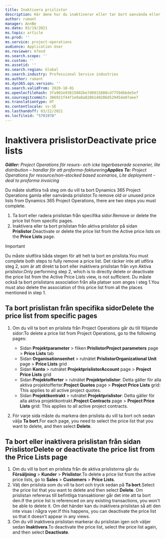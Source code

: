 ```yaml
---
title: Inaktivera prislistor
description: Här ämne hur du inaktiverar eller tar bort oanvända eller gamla prislistor.
author: rumant
manager: AnnBe
ms.date: 03/19/2021
ms.topic: article
ms.prod: ''
ms.service: project-operations
audience: Application User
ms.reviewer: kfend
ms.search.scope: ''
ms.custom: ''
ms.assetid: ''
ms.search.region: Global
ms.search.industry: Professional Service industries
ms.author: rumant
ms.dyn365.ops.version: ''
ms.search.validFrom: 2020-10-01
ms.openlocfilehash: 3fa902e93815002be7d6915880cd7759dbbde5ef
ms.sourcegitcommit: 386921f44f1e9a8a828b140206d52945de07aee7
ms.translationtype: HT
ms.contentlocale: sv-SE
ms.lasthandoff: 03/22/2021
ms.locfileid: "5701978"
---
```

# <a name="deactivate-price-lists"></a><span data-ttu-id="0f206-103">Inaktivera prislistor</span><span class="sxs-lookup"><span data-stu-id="0f206-103">Deactivate price lists</span></span> 

<span data-ttu-id="0f206-104">_**Gäller:** Project Operations för resurs- och icke lagerbaserade scenarier, lite distribution – handlar för att proforma-fakturering_</span><span class="sxs-lookup"><span data-stu-id="0f206-104">_**Applies To:** Project Operations for resource/non-stocked based scenarios, Lite deployment - deal to proforma invoicing_</span></span>

<span data-ttu-id="0f206-105">Du måste slutföra två steg om du vill ta bort Dynamics 365 Project Operations gamla eller oanvända prislistor.</span><span class="sxs-lookup"><span data-stu-id="0f206-105">To remove old or unused price lists from Dynamics 365 Project Operations, there are two steps you must complete.</span></span> 

1. <span data-ttu-id="0f206-106">Ta bort eller radera prislistan från specifika sidor.</span><span class="sxs-lookup"><span data-stu-id="0f206-106">Remove or delete the price list from specific pages.</span></span>
2. <span data-ttu-id="0f206-107">Inaktivera eller ta bort prislistan från aktiva prislistor på sidan **Prislistor**.</span><span class="sxs-lookup"><span data-stu-id="0f206-107">Deactivate or delete the price list from the Active price lists on the **Price Lists** page.</span></span>

>[!IMPORTANT]
> <span data-ttu-id="0f206-108">Du måste slutföra båda stegen för att helt ta bort en prislista.</span><span class="sxs-lookup"><span data-stu-id="0f206-108">You must complete both steps to fully remove a price list.</span></span> <span data-ttu-id="0f206-109">Det räcker inte att utföra steg 2, som är att direkt ta bort eller inaktivera prislistan från vyn Aktiva prislistor.</span><span class="sxs-lookup"><span data-stu-id="0f206-109">Only performing step 2, which is to directly delete or deactivate the price list from the Active Price Lists view, is not sufficient.</span></span> <span data-ttu-id="0f206-110">Du måste också ta bort prislistans association från alla platser som anges i steg 1.</span><span class="sxs-lookup"><span data-stu-id="0f206-110">You must also delete the association of this price list from all the places mentioned in step 1.</span></span>

## <a name="delete-the-price-list-from-specific-pages"></a><span data-ttu-id="0f206-111">Ta bort prislistan från specifika sidor</span><span class="sxs-lookup"><span data-stu-id="0f206-111">Delete the price list from specific pages</span></span>
1. <span data-ttu-id="0f206-112">Om du vill ta bort en prislista från Project Operations går du till följande sidor:</span><span class="sxs-lookup"><span data-stu-id="0f206-112">To delete a price list from Project Operations, go to the following pages:</span></span>  

      - <span data-ttu-id="0f206-113">Sidan **Projektparameter** > fliken **Prislistor**</span><span class="sxs-lookup"><span data-stu-id="0f206-113">**Project parameters** page > **Price Lists** tab</span></span>
      - <span data-ttu-id="0f206-114">Sidan **Organisationsenhet** > rutnätet **Prislistor**</span><span class="sxs-lookup"><span data-stu-id="0f206-114">**Organizational Unit** page > **Price Lists** grid</span></span>
      - <span data-ttu-id="0f206-115">Sidan **Konto** > rutnätet **Projektprislistor**</span><span class="sxs-lookup"><span data-stu-id="0f206-115">**Account** page > **Project Price Lists** grid</span></span>
      - <span data-ttu-id="0f206-116">Sidan **Projektofferter** > rutnätet **Projektprislistor**: Detta gäller för alla aktiva projektofferter.</span><span class="sxs-lookup"><span data-stu-id="0f206-116">**Project Quotes** page > **Project Price Lists** grid: This applies to all active project quotes.</span></span>
      - <span data-ttu-id="0f206-117">Sidan **Projektkontrakt** > rutnätet **Projektprislistor**: Detta gäller för alla aktiva projektkontrakt.</span><span class="sxs-lookup"><span data-stu-id="0f206-117">**Project Contracts** page > **Project Price Lists** grid: This applies to all active project contracts.</span></span>

 2. <span data-ttu-id="0f206-118">För varje sida måste du markera den prislista du vill ta bort och sedan välja **Ta bort**.</span><span class="sxs-lookup"><span data-stu-id="0f206-118">For each page, you need to select the price list that you want to delete, and then select **Delete**.</span></span> 
 
## <a name="delete-or-deactivate-the-price-list-from-the-price-lists-page"></a><span data-ttu-id="0f206-119">Ta bort eller inaktivera prislistan från sidan Prislistor</span><span class="sxs-lookup"><span data-stu-id="0f206-119">Delete or deactivate the price list from the Price Lists page</span></span>
 
1. <span data-ttu-id="0f206-120">Om du vill ta bort en prislista från de aktiva prislistorna går du **Försäljning** > **Kunder** > **Prislistor**.</span><span class="sxs-lookup"><span data-stu-id="0f206-120">To delete a price list from the active price lists, go to **Sales** > **Customers** > **Price Lists**.</span></span> 
2. <span data-ttu-id="0f206-121">Välj den prislista som du vill ta bort och tryck sedan på **Ta bort**.</span><span class="sxs-lookup"><span data-stu-id="0f206-121">Select the price list that you want to delete and then select **Delete**.</span></span> <span data-ttu-id="0f206-122">Om prislistan refereras till befintliga transaktioner går det inte att ta bort den.</span><span class="sxs-lookup"><span data-stu-id="0f206-122">If the price list is referenced on any existing transactions, you won't be able to delete it.</span></span> <span data-ttu-id="0f206-123">Om det händer kan du inaktivera prislistan så att den inte visas i några vyer.</span><span class="sxs-lookup"><span data-stu-id="0f206-123">If this happens, you can deactivate the price list so that it doesn't appear in any views.</span></span> 
3. <span data-ttu-id="0f206-124">Om du vill inaktivera prislistan markerar du prislistan igen och väljer sedan **Inaktivera**.</span><span class="sxs-lookup"><span data-stu-id="0f206-124">To deactivate the price list, select the price list again, and then select **Deactivate**.</span></span>   

